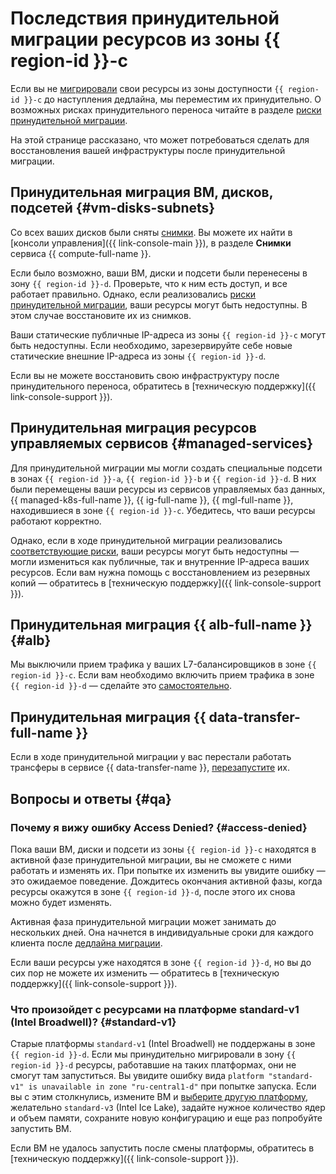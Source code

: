 # Последствия принудительной миграции ресурсов из зоны {{ region-id }}-c

Если вы не [мигрировали](./zone-migration.md) свои ресурсы из зоны доступности `{{ region-id }}-c` до наступления дедлайна, мы переместим их принудительно. О возможных рисках принудительного переноса читайте в разделе [риски принудительной миграции](./zone-migration.md#technical-risks). 

На этой странице рассказано, что может потребоваться сделать для восстановления вашей инфраструктуры после принудительной миграции.

## Принудительная миграция ВМ, дисков, подсетей {#vm-disks-subnets}

Со всех ваших дисков были сняты [снимки](../../compute/concepts/snapshot.md). Вы можете их найти в [консоли управления]({{ link-console-main }}), в разделе **Снимки** сервиса {{ compute-full-name }}.

Если было возможно, ваши ВМ, диски и подсети были перенесены в зону `{{ region-id }}-d`. Проверьте, что к ним есть доступ, и все работает правильно. Однако, если реализовались [риски принудительной миграции](./zone-migration.md#technical-risks), ваши ресурсы могут быть недоступны. В этом случае восстановите их из снимков.

Ваши статические публичные IP-адреса из зоны `{{ region-id }}-c` могут быть недоступны. Если необходимо, зарезервируйте себе новые статические внешние IP-адреса из зоны `{{ region-id }}-d`.

Если вы не можете восстановить свою инфраструктуру после принудительного переноса, обратитесь в [техническую поддержку]({{ link-console-support }}).

## Принудительная миграция ресурсов управляемых сервисов {#managed-services}

Для принудительной миграции мы могли создать специальные подсети в зонах `{{ region-id }}-a`, `{{ region-id }}-b` и `{{ region-id }}-d`. В них были перемещены ваши ресурсы из сервисов управляемых баз данных, {{ managed-k8s-full-name }}, {{ ig-full-name }}, {{ mgl-full-name }}, находившиеся в зоне `{{ region-id }}-c`. Убедитесь, что ваши ресурсы работают корректно.

Однако, если в ходе принудительной миграции реализовались [соответствующие риски](./zone-migration.md#technical-risks), ваши ресурсы могут быть недоступны — могли измениться как публичные, так и внутренние IP-адреса ваших ресурсов. Если вам нужна помощь с восстановлением из резервных копий — обратитесь в [техническую поддержку]({{ link-console-support }}).

## Принудительная миграция {{ alb-full-name }} {#alb}

Мы выключили прием трафика у ваших L7-балансировщиков в зоне `{{ region-id }}-c`. Если вам необходимо включить прием трафика в зоне `{{ region-id }}-d` — сделайте это [самостоятельно](../../application-load-balancer/operations/application-load-balancer-relocate.md).

## Принудительная миграция {{ data-transfer-full-name }}

Если в ходе принудительной миграции у вас перестали работать трансферы в сервисе {{ data-transfer-name }}, [перезапустите](../../data-transfer/operations/transfer.md) их.

## Вопросы и ответы {#qa}

### Почему я вижу ошибку Access Denied? {#access-denied}

Пока ваши ВМ, диски и подсети из зоны `{{ region-id }}-c` находятся в активной фазе принудительной миграции, вы не сможете с ними работать и изменять их. При попытке их изменить вы увидите ошибку — это ожидаемое поведение. Дождитесь окончания активной фазы, когда ресурсы окажутся в зоне `{{ region-id }}-d`, после этого их снова можно будет изменять.

Активная фаза принудительной миграции может занимать до нескольких дней. Она начнется в индивидуальные сроки для каждого клиента после [дедлайна миграции](./zone-migration.md#relocation-deadline).

Если ваши ресурсы уже находятся в зоне `{{ region-id }}-d`, но вы до сих пор не можете их изменить — обратитесь в [техническую поддержку]({{ link-console-support }}).

### Что произойдет с ресурсами на платформе standard-v1 (Intel Broadwell)? {#standard-v1}

Старые платформы `standard-v1` (Intel Broadwell) не поддержаны в зоне `{{ region-id }}-d`. Если мы принудительно мигрировали в зону `{{ region-id }}-d` ресурсы, работавшие на таких платформах, они не смогут там запуститься. Вы увидите ошибку вида `platform "standard-v1" is unavailable in zone "ru-central1-d"` при попытке запуска. Если вы с этим столкнулись, измените ВМ и [выберите другую платформу](../../compute/operations/vm-control/vm-update-resources.md), желательно `standard-v3` (Intel Ice Lake), задайте нужное количество ядер и объем памяти, сохраните новую конфигурацию и еще раз попробуйте запустить ВМ.

Если ВМ не удалось запустить после смены платформы, обратитесь в [техническую поддержку]({{ link-console-support }}).